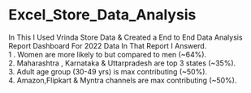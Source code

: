 # Excel_Store_Data_Analysis
In This I Used Vrinda Store Data & Created a End to End Data Analysis Report Dashboard For 2022 Data In That Report I Answerd.     
1 . Women are more likely to but compared to men (~64%).        
2. Maharashtra , Karnataka & Uttarpradesh are top 3 states (~35%).     
3. Adult age group (30-49 yrs) is max contributing (~50%).      
4. Amazon,Flipkart & Myntra channels are max contributing (~50%).

